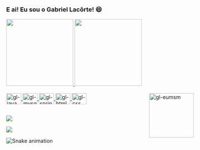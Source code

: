 ### E ai! Eu sou o Gabriel Lacôrte! 😄

<div>
    <a href="https://github.com/eulacorte">
    <img height="180em" src="https://github-readme-stats.vercel.app/api?username=eulacorte&show_icons=true&theme=dark&include_all_commits=true&count_private=true"/>
    <img height="180em" src="https://github-readme-stats.vercel.app/api/top-langs/?username=eulacorte&layout=compact&langs_count=16&theme=dark"/>
</div>

<div style="display: inline_block"><br>
    <img align="center" alt="gl-java" height="30" width="40" src="https://cdn.jsdelivr.net/gh/devicons/devicon/icons/java/java-original-wordmark.svg">
    <img align="center" alt="gl-mysql" height="30" width="40" src="https://cdn.jsdelivr.net/gh/devicons/devicon/icons/mysql/mysql-original-wordmark.svg">
    <img align="center" alt="gl-spring" height="30" width="40" src="https://cdn.jsdelivr.net/gh/devicons/devicon/icons/spring/spring-original.svg">
    <img align="center" alt="gl-html" height="30" width="40" src="https://cdn.jsdelivr.net/gh/devicons/devicon/icons/html5/html5-original.svg">
    <img align="center" alt="gl-css" height="30" width="40" src="https://cdn.jsdelivr.net/gh/devicons/devicon/icons/css3/css3-original.svg">
    <img align="right" alt="gl-eumsm" height="120" width="120" src="https://media.discordapp.net/attachments/854514746127417375/1090378690753478747/ezgif.com-gif-maker.gif">
</div>

##

<div>
   <a href="mailto:eulacorteofficial@gmail.com" target="_blank"><img src="https://img.shields.io/badge/Gmail-D14836?style=for-the-badge&logo=gmail&logoColor=white" target="_blank"></a>
   
   <a href="https://www.linkedin.com/in/gabrielvlacorte/" target="_blank"><img src="https://img.shields.io/badge/-LinkedIn-%230077B5?style=for-the-badge&logo=linkedin&logoColor=white" target="_blank"></a>
   
   ![Snake animation](https://github.com/eulacorte/eulacorte/blob/output/github-contribution-grid-snake.svg)
